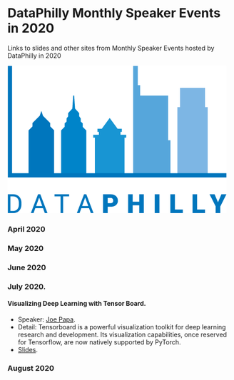 # DataPhilly Monthly Speaker Events in 2020
Links to slides and other sites from Monthly Speaker Events hosted by DataPhilly in 2020

<img src="DataPhillyLogo_Final-01.png?raw=true"/>

### April 2020

### May 2020

### June 2020

### July 2020. 
  #### Visualizing Deep Learning with Tensor Board. 
  - Speaker: [Joe Papa](https://www.linkedin.com/in/mrjoepapa/).  
  - Detail: Tensorboard is a powerful visualization toolkit for deep learning research and development. Its visualization capabilities, once reserved for Tensorflow, are now natively supported by PyTorch.  
  - [Slides](/pdf/July2020_JoePapa_TensorboardWithPyTorch.pdf).  

### August 2020

